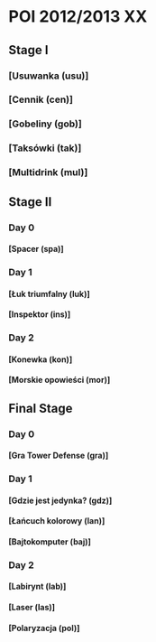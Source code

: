 # POI 2012/2013 XX

## Stage I

### [Usuwanka (usu)]

### [Cennik (cen)]

### [Gobeliny (gob)]

### [Taksówki (tak)]

### [Multidrink (mul)]

## Stage II

### Day 0

#### [Spacer (spa)]

### Day 1

#### [Łuk triumfalny (luk)]

#### [Inspektor (ins)]

### Day 2

#### [Konewka (kon)]

#### [Morskie opowieści (mor)]

## Final Stage

### Day 0

#### [Gra Tower Defense (gra)]

### Day 1

#### [Gdzie jest jedynka? (gdz)]

#### [Łańcuch kolorowy (lan)]

#### [Bajtokomputer (baj)]

### Day 2

#### [Labirynt (lab)]

#### [Laser (las)]

#### [Polaryzacja (pol)]